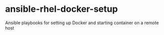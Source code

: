 # ansible-rhel-docker-setup
Ansible playbooks for setting up Docker and starting container on a remote host
